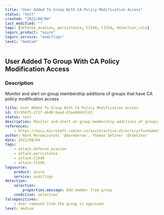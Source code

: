 ```yaml
---
title: "User Added To Group With CA Policy Modification Access"
status: "test"
created: "2022/08/04"
last_modified: ""
tags: [defense_evasion, persistence, t1548, t1556, detection_rule]
logsrc_product: "azure"
logsrc_service: "auditlogs"
level: "medium"
---
```


## User Added To Group With CA Policy Modification Access

### Description

Monitor and alert on group membership additions of groups that have CA policy modification access

```yml
title: User Added To Group With CA Policy Modification Access
id: 91c95675-1f27-46d0-bead-d1ae96b97cd3
status: test
description: Monitor and alert on group membership additions of groups that have CA policy modification access
references:
    - https://docs.microsoft.com/en-us/azure/active-directory/fundamentals/security-operations-infrastructure#conditional-access
author: Mark Morowczynski '@markmorow', Thomas Detzner '@tdetzner'
date: 2022/08/04
tags:
    - attack.defense_evasion
    - attack.persistence
    - attack.t1548
    - attack.t1556
logsource:
    product: azure
    service: auditlogs
detection:
    selection:
        properties.message: Add member from group
    condition: selection
falsepositives:
    - User removed from the group is approved
level: medium

```
